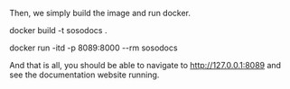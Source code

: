 Then, we simply build the image and run docker.

docker build -t sosodocs .

docker run -itd -p 8089:8000 --rm sosodocs

And that is all, you should be able to navigate to http://127.0.0.1:8089 and see the documentation website running.
